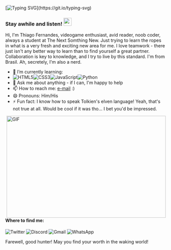 [![Typing SVG](http://readme-typing-svg.herokuapp.com?color=%23657FF7&lines=You+were+at+my+side+all+along.;My+true+mentor.+;My+guiding+Moonlight.;Love+you%2C+Ysla+Hayabusa!)](https://git.io/typing-svg)

### Stay awhile and listen! <img src="https://media.giphy.com/media/hvRJCLFzcasrR4ia7z/giphy.gif" width="25px">

Hi, I'm Thiago Fernandes, videogame enthusiast, avid reader, noob coder, always a student at The Next Somthing New. Just trying to learn the ropes in what is a very fresh and exciting new area for me. I love teamwork - there just isn't any better way to learn than to find yourself a great partner. Collaboration is key to knowledge, and I try to live by this standard. I'm from Brasil. Ah, secretely, I'm also a nerd.  

- 🌱 I’m currently learning: 
- ![HTML5](https://img.shields.io/badge/html5-%23E34F26.svg?style=for-the-badge&logo=html5&logoColor=white)![CSS3](https://img.shields.io/badge/css3-%231572B6.svg?style=for-the-badge&logo=css3&logoColor=white)![JavaScript](https://img.shields.io/badge/javascript-%23323330.svg?style=for-the-badge&logo=javascript&logoColor=%23F7DF1E)![Python](https://img.shields.io/badge/python-3670A0?style=for-the-badge&logo=python&logoColor=ffdd54)
- 💬 Ask me about anything - if I can, I'm happy to help
- 📫 How to reach me: [e-mail](thatawesomeid@gmail.com) :)
- 😄 Pronouns: Him/His
- ⚡ Fun fact: I know how to speak Tolkien's elven language! Yeah, that's not true at all. Would be cool if it was tho... I bet you'd be impressed. 

<img align="right" alt="GIF" src="https://cdn.dribbble.com/users/1282416/screenshots/2859399/media/77412893f720d98b84e0de1aef75bc17.gif" width="500" height="320" />

#### Where to find me:
  ![Twitter](https://camo.githubusercontent.com/388c308ae146ebaab2312eb3ae3d3847ed57244edd354884c879cfd97cc5fb4e/68747470733a2f2f696d672e736869656c64732e696f2f62616467652f25334368616e646c652533452d2532333144413146322e7376673f7374796c653d666f722d7468652d6261646765266c6f676f3d54776974746572266c6f676f436f6c6f723d7768697465)
  ![Discord](https://img.shields.io/badge/%3CServer%3E-%237289DA.svg?style=for-the-badge&logo=discord&logoColor=white)
  ![Gmail](https://img.shields.io/badge/Gmail-D14836?style=for-the-badge&logo=gmail&logoColor=white)
  ![WhatsApp](https://img.shields.io/badge/WhatsApp-25D366?style=for-the-badge&logo=whatsapp&logoColor=white)

Farewell, good hunter! May you find your worth in the waking world!
<!--
**thiagofernandess/thiagofernandess** is a ✨ _special_ ✨ repository because its `README.md` (this file) appears on your GitHub profile.

Here are some ideas to get you started:

- 🔭 I’m currently working on ...
- 🌱 I’m currently learning ...
- 👯 I’m looking to collaborate on ...
- 🤔 I’m looking for help with ...
- 💬 Ask me about ...
- 📫 How to reach me: ...
- 😄 Pronouns: ...
- ⚡ Fun fact: ...
-->

<!-- Quote 1:
Ah, you were at my side all along! My true mentor. My guiding Moonlight. Love you, Ysla Hayabusa!  

Quote 2:
"A sentient mind refuses to be confined by the parameters of it's programming"
[![Typing SVG](http://readme-typing-svg.herokuapp.com?color=%23657FF7&lines=%22A+sentient+mind+refuses+to+be;...+confined+by+the+parameters;...+of+it's+programming.%22)](https://git.io/typing-svg)

README typing SVG:

http://readme-typing-svg.herokuapp.com/demo/

-->
